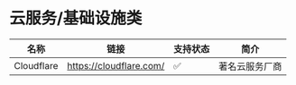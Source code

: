 # 云服务/基础设施类

| 名称 | 链接 | 支持状态 | 简介 |
| -------- | -------- | -------- | -------- |
| Cloudflare     | https://cloudflare.com/     | ✅     | 著名云服务厂商     |
